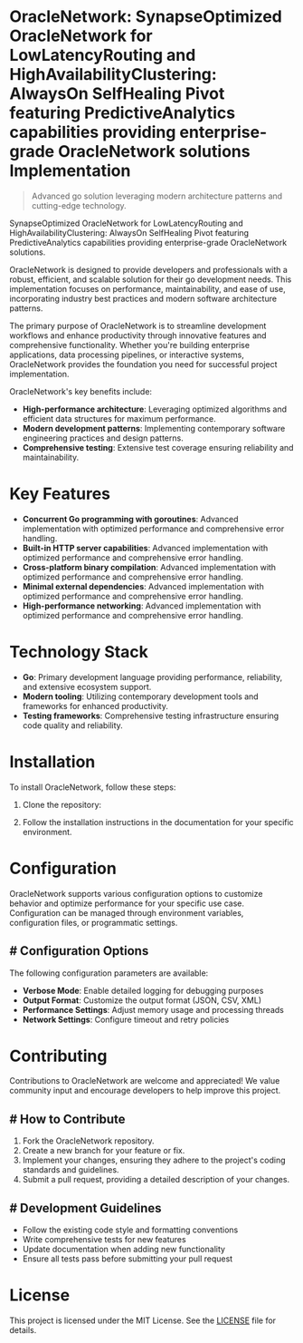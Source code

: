 <!-- fallback_OracleNetwork_20250802234102_20801 -->

# OracleNetwork: SynapseOptimized OracleNetwork for LowLatencyRouting and HighAvailabilityClustering: AlwaysOn SelfHealing Pivot featuring PredictiveAnalytics capabilities providing enterprise-grade OracleNetwork solutions Implementation
> Advanced go solution leveraging modern architecture patterns and cutting-edge technology.

SynapseOptimized OracleNetwork for LowLatencyRouting and HighAvailabilityClustering: AlwaysOn SelfHealing Pivot featuring PredictiveAnalytics capabilities providing enterprise-grade OracleNetwork solutions.

OracleNetwork is designed to provide developers and professionals with a robust, efficient, and scalable solution for their go development needs. This implementation focuses on performance, maintainability, and ease of use, incorporating industry best practices and modern software architecture patterns.

The primary purpose of OracleNetwork is to streamline development workflows and enhance productivity through innovative features and comprehensive functionality. Whether you're building enterprise applications, data processing pipelines, or interactive systems, OracleNetwork provides the foundation you need for successful project implementation.

OracleNetwork's key benefits include:

* **High-performance architecture**: Leveraging optimized algorithms and efficient data structures for maximum performance.
* **Modern development patterns**: Implementing contemporary software engineering practices and design patterns.
* **Comprehensive testing**: Extensive test coverage ensuring reliability and maintainability.

# Key Features

* **Concurrent Go programming with goroutines**: Advanced implementation with optimized performance and comprehensive error handling.
* **Built-in HTTP server capabilities**: Advanced implementation with optimized performance and comprehensive error handling.
* **Cross-platform binary compilation**: Advanced implementation with optimized performance and comprehensive error handling.
* **Minimal external dependencies**: Advanced implementation with optimized performance and comprehensive error handling.
* **High-performance networking**: Advanced implementation with optimized performance and comprehensive error handling.

# Technology Stack

* **Go**: Primary development language providing performance, reliability, and extensive ecosystem support.
* **Modern tooling**: Utilizing contemporary development tools and frameworks for enhanced productivity.
* **Testing frameworks**: Comprehensive testing infrastructure ensuring code quality and reliability.

# Installation

To install OracleNetwork, follow these steps:

1. Clone the repository:


2. Follow the installation instructions in the documentation for your specific environment.

# Configuration

OracleNetwork supports various configuration options to customize behavior and optimize performance for your specific use case. Configuration can be managed through environment variables, configuration files, or programmatic settings.

## # Configuration Options

The following configuration parameters are available:

* **Verbose Mode**: Enable detailed logging for debugging purposes
* **Output Format**: Customize the output format (JSON, CSV, XML)
* **Performance Settings**: Adjust memory usage and processing threads
* **Network Settings**: Configure timeout and retry policies

# Contributing

Contributions to OracleNetwork are welcome and appreciated! We value community input and encourage developers to help improve this project.

## # How to Contribute

1. Fork the OracleNetwork repository.
2. Create a new branch for your feature or fix.
3. Implement your changes, ensuring they adhere to the project's coding standards and guidelines.
4. Submit a pull request, providing a detailed description of your changes.

## # Development Guidelines

* Follow the existing code style and formatting conventions
* Write comprehensive tests for new features
* Update documentation when adding new functionality
* Ensure all tests pass before submitting your pull request

# License

This project is licensed under the MIT License. See the [LICENSE](https://github.com/ludo53/OracleNetwork/blob/main/LICENSE) file for details.
